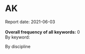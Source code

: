 <h1>AK</h1>Report date: 2021-06-03<br><br><b>Overall frequency of all keywords:</b> 0<br>By keyword:<ul></ul>By discipline